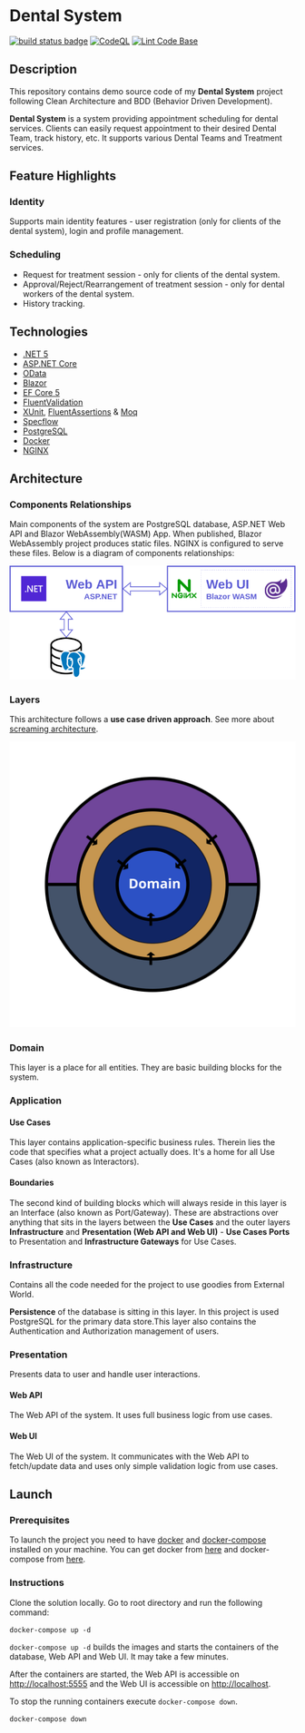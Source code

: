 # Dental System

[![build status badge](https://github.com/stoian2662/DentalScheduler/actions/workflows/dotnet.yml/badge.svg)](https://github.com/stoian2662/DentalScheduler/actions/workflows/dotnet.yml)
[![CodeQL](https://github.com/stoian2662/DentalScheduler/actions/workflows/codeql.yml/badge.svg)](https://github.com/stoian2662/DentalScheduler/actions/workflows/codeql.yml)
[![Lint Code Base](https://github.com/stoian2662/DentalScheduler/actions/workflows/super-linter.yml/badge.svg)](https://github.com/stoian2662/DentalScheduler/actions/workflows/super-linter.yml)
<!-- https://github.com/fkhoda/checkout-shoppinglist-api -->

## Description

This repository contains demo source code of my **Dental System** project following Clean Architecture and BDD (Behavior Driven Development).

**Dental System** is a system providing appointment scheduling for dental services. Clients can easily request appointment to their desired Dental Team, track history, etc. It supports various Dental Teams and Treatment services.

## Feature Highlights

### Identity

Supports main identity features - user registration (only for clients of the dental system), login and profile management.

### Scheduling

* Request for treatment session - only for clients of the dental system.
* Approval/Reject/Rearrangement of treatment session - only for dental workers of the dental system.
* History tracking.

## Technologies

* [.NET 5](https://dotnet.microsoft.com/)
* [ASP.NET Core](https://docs.microsoft.com/en-us/aspnet/core/?view=aspnetcore-5.0)
* [OData](https://www.odata.org/)
* [Blazor](https://dotnet.microsoft.com/apps/aspnet/web-apps/blazor)
* [EF Core 5](https://docs.microsoft.com/en-us/ef/core/)
* [FluentValidation](https://fluentvalidation.net/)
* [XUnit](https://xunit.net/), [FluentAssertions](https://fluentassertions.com/) & [Moq](https://github.com/Moq/moq4/wiki/Quickstart)
* [Specflow](https://specflow.org/)
* [PostgreSQL](https://www.postgresql.org/)
* [Docker](https://www.docker.com/)
* [NGINX](https://nginx.org/)

## Architecture

### Components Relationships

Main components of the system are PostgreSQL database, ASP.NET Web API and Blazor WebAssembly(WASM) App. When published, Blazor WebAssembly project produces static files. NGINX is configured to serve these files. Below is a diagram of components relationships:

![Components Relationships](/Assets/components_relationship.png)

### Layers

This architecture follows a **use case driven approach**. See more about [screaming architecture](https://blog.cleancoder.com/uncle-bob/2011/09/30/Screaming-Architecture.html).

![Dental Scheduler Architecture](/Assets/dental-scheduler-archtecture.svg)

### Domain

This layer is a place for all entities. They are basic building blocks for the system.

### Application

#### Use Cases

This layer contains application-specific business rules. Therein lies the code that specifies what a project actually does. It's a home for all Use Cases (also known as Interactors).

#### Boundaries

The second kind of building blocks which will always reside in this layer is an Interface (also known as Port/Gateway). These are abstractions over anything that sits in the layers between the **Use Cases** and the outer layers **Infrastructure** and **Presentation (Web API and Web UI)** - **Use Cases Ports** to Presentation and **Infrastructure Gateways** for Use Cases.

### Infrastructure

Contains all the code needed for the project to use goodies from External World.

**Persistence** of the database is sitting in this layer. In this project is used PostgreSQL for the primary data store.This layer also contains the Authentication and Authorization management of users.

### Presentation

Presents data to user and handle user interactions.

#### Web API

The Web API of the system. It uses full business logic from use cases.

#### Web UI

The Web UI of the system. It communicates with the Web API to fetch/update data and uses only simple validation logic from use cases.

## Launch

### Prerequisites

To launch the project you need to have [docker](https://www.docker.com/) and [docker-compose](https://docs.docker.com/compose/) installed on your machine. You can get docker from [here](https://docs.docker.com/get-docker/) and docker-compose from [here](https://docs.docker.com/compose/install/).

### Instructions

Clone the solution locally. Go to root directory and run the following command:

```shell
docker-compose up -d
```

`docker-compose up -d` builds the images and starts the containers of the database, Web API and Web UI. It may take a few minutes.

After the containers are started, the Web API is accessible on <http://localhost:5555> and the Web UI is accessible on <http://localhost>.

To stop the running containers execute `docker-compose down`.

```shell
docker-compose down
```
